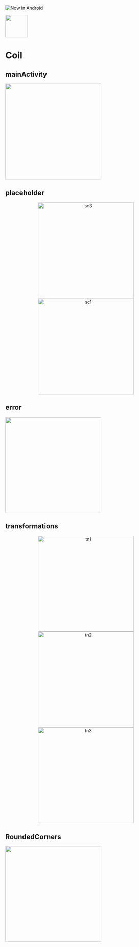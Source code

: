 ![Now in Android](https://github.com/hkubratkn/List-JumpToTop/blob/main/images/unnamed%20(1).png "Ira")

<a href="https://play.google.com/store/apps/details?id=com.kapirti.ira"><img src="https://play.google.com/intl/en_us/badges/static/images/badges/en_badge_web_generic.png" height="70"></a>

# Coil

## mainActivity
<img src="/images/sc2.jpg" width="300">

## placeholder
<p align="center">
   <img src="/images/sc3.jpg" width="300" title="sc3">
   <img src="/images/sc1.jpg" width="300" title="sc1">
</p>

## error
<img src="/images/sc4.jpg" width="300">

## transformations
<p align="center">
   <img src="/images/tn1.jpg" width="300" title="tn1">
   <img src="/images/tn2.jpg" width="300" title="tn2">
   <img src="/images/tn3.jpg" width="300" title="tn3">
</p>

## RoundedCorners
<img src="/images/r1.jpg" width="300">
